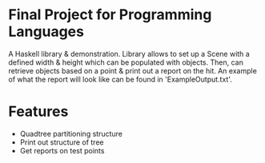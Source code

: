 # Final Project for Programming Languages
A Haskell library & demonstration. Library allows to set up a Scene with a
defined width & height which can be populated with objects. Then, can retrieve
objects based on a point & print out a report on the hit. An example of what the
report will look like can be found in 'ExampleOutput.txt'.

# Features
- Quadtree partitioning structure
- Print out structure of tree
- Get reports on test points

